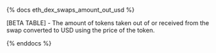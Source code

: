 {% docs eth_dex_swaps_amount_out_usd %}

[BETA TABLE] - The amount of tokens taken out of or received from the swap converted to USD using the price of the token.

{% enddocs %}